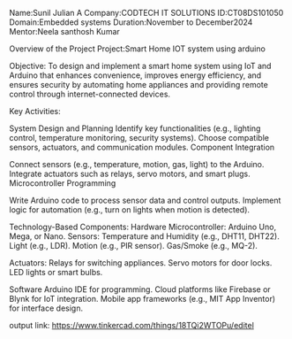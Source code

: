 Name:Sunil Julian A
Company:CODTECH IT SOLUTIONS
ID:CT08DS101050 
Domain:Embedded systems
Duration:November to December2024 
Mentor:Neela santhosh Kumar

Overview of the Project Project:Smart Home IOT system using arduino

Objective:
To design and implement a smart home system using IoT and Arduino that enhances convenience, improves energy efficiency, and ensures security by automating home appliances and providing remote control through internet-connected devices.

Key Activities:

System Design and Planning
Identify key functionalities (e.g., lighting control, temperature monitoring, security systems).
Choose compatible sensors, actuators, and communication modules.
Component Integration

Connect sensors (e.g., temperature, motion, gas, light) to the Arduino.
Integrate actuators such as relays, servo motors, and smart plugs.
Microcontroller Programming

Write Arduino code to process sensor data and control outputs.
Implement logic for automation (e.g., turn on lights when motion is detected).

Technology-Based Components:
Hardware
Microcontroller: Arduino Uno, Mega, or Nano.
Sensors:
Temperature and Humidity (e.g., DHT11, DHT22).
Light (e.g., LDR).
Motion (e.g., PIR sensor).
Gas/Smoke (e.g., MQ-2).

Actuators:
Relays for switching appliances.
Servo motors for door locks.
LED lights or smart bulbs.

Software
Arduino IDE for programming.
Cloud platforms like Firebase or Blynk for IoT integration.
Mobile app frameworks (e.g., MIT App Inventor) for interface design.

output link:
https://www.tinkercad.com/things/18TQi2WTOPu/editel

